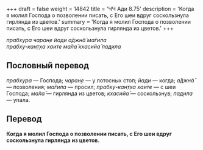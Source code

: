 +++
draft = false
weight = 14842
title = 'ЧЧ Ади 8.75'
description = 'Когда я молил Господа о позволении писать, с Его шеи вдруг соскользнула гирлянда из цветов.'
summary = 'Когда я молил Господа о позволении писать, с Его шеи вдруг соскользнула гирлянда из цветов.'
+++

_прабхура чаран̣е йади а̄джн̃а̄ ма̄гила  
прабху-кан̣т̣ха хаите ма̄ла̄ кхасийа̄ пад̣ила_

## Пословный перевод

_прабхура_ — Господа; _чаран̣е_ — у лотосных стоп; _йади_ — когда; _а̄джн̃а̄_ — позволения; _ма̄гила_ — просил; _прабху_\-_кан̣т̣ха_ _хаите_ — с шеи Господа; _ма̄ла̄_ — гирлянда из цветов; _кхасийа̄_ — соскользнув; _пад̣ила_ — упала.

## Перевод

**Когда я молил Господа о позволении писать, с Его шеи вдруг соскользнула гирлянда из цветов.**
